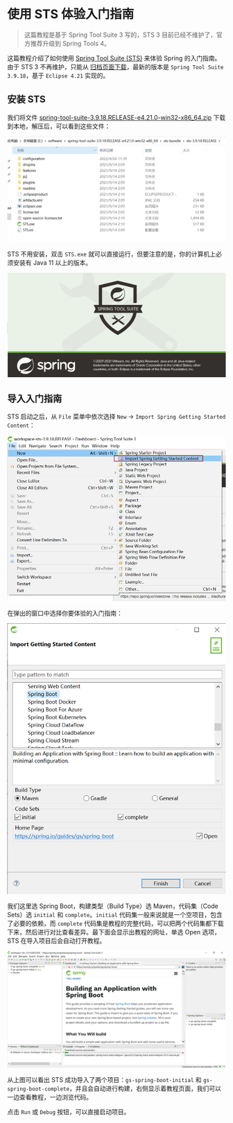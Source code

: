 # 使用 STS 体验入门指南

> 这篇教程是基于 Spring Tool Suite 3 写的，STS 3 目前已经不维护了，官方推荐升级到 Spring Tools 4。

这篇教程介绍了如何使用 [Spring Tool Suite (STS)](https://spring.io/tools) 来体验 Spring 的入门指南。由于 STS 3 不再维护，只能从 [归档页面下载](https://github.com/spring-projects/toolsuite-distribution/wiki/Spring-Tool-Suite-3)，最新的版本是 `Spring Tool Suite 3.9.18`，基于 `Eclipse 4.21` 实现的。

## 安装 STS

我们将文件 [spring-tool-suite-3.9.18.RELEASE-e4.21.0-win32-x86_64.zip](https://download.springsource.com/release/STS/3.9.18.RELEASE/dist/e4.21/spring-tool-suite-3.9.18.RELEASE-e4.21.0-win32-x86_64.zip) 下载到本地，解压后，可以看到这些文件：

![](./images/sts-bundle.png)

STS 不用安装，双击 `STS.exe` 就可以直接运行，但要注意的是，你的计算机上必须安装有 Java 11 以上的版本。

![](./images/sts-starting.png)

## 导入入门指南

STS 启动之后，从 `File` 菜单中依次选择 `New` -> `Import Spring Getting Started Content`：

![](./images/import-spring-getting-started-content.png)

在弹出的窗口中选择你要体验的入门指南：

![](./images/select-spring-guides.png)

我们这里选 Spring Boot，构建类型（Build Type）选 Maven，代码集（Code Sets）选 `initial` 和 `complete`。`initial` 代码集一般来说就是一个空项目，包含了必要的依赖，而 `complete` 代码集是教程的完整代码，可以把两个代码集都下载下来，然后进行对比查看差异。最下面会显示出教程的网址，单选 Open 选项，STS 在导入项目后会自动打开教程。

![](./images/import-success.png)

从上图可以看出 STS 成功导入了两个项目：`gs-spring-boot-initial` 和 `gs-spring-boot-complete`，并且会自动进行构建，右侧显示着教程页面，我们可以一边查看教程，一边浏览代码。

点击 `Run` 或 `Debug` 按钮，可以直接启动项目。
